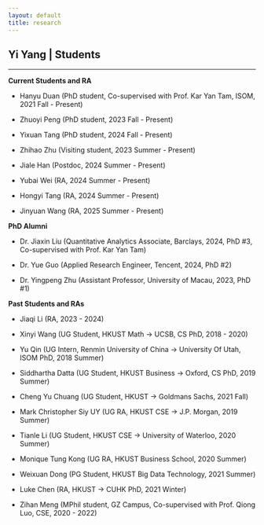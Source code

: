 ```yaml
---
layout: default
title: research
---
```


## Yi Yang | Students

* * *

**Current Students and RA**

+ Hanyu Duan (PhD student, Co-supervised with Prof. Kar Yan Tam, ISOM, 2021 Fall - Present)   

+ Zhuoyi Peng (PhD student, 2023 Fall - Present)

+ Yixuan Tang (PhD student, 2024 Fall - Present)

+ Zhihao Zhu (Visiting student, 2023 Summer - Present)

+ Jiale Han (Postdoc, 2024 Summer - Present)

+ Yubai Wei (RA, 2024 Summer - Present)

+ Hongyi Tang (RA, 2024 Summer - Present)

+ Jinyuan Wang (RA, 2025 Summer - Present)

**PhD Alumni**

+ Dr. Jiaxin Liu (Quantitative Analytics Associate, Barclays, 2024, PhD #3, Co-supervised with Prof. Kar Yan Tam)

+ Dr. Yue Guo (Applied Research Engineer, Tencent, 2024, PhD #2)

+ Dr. Yingpeng Zhu (Assistant Professor, University of Macau, 2023, PhD #1)


**Past Students and RAs** 

+ Jiaqi Li (RA, 2023 - 2024)

+ Xinyi Wang (UG Student, HKUST Math -> UCSB, CS PhD, 2018 - 2020)

+ Yu Qin (UG Intern, Renmin University of China -> University Of Utah, ISOM PhD, 2018 Summer)

+ Siddhartha Datta (UG Student, HKUST Business -> Oxford, CS PhD, 2019 Summer)

+ Cheng Yu Chuang (UG Student, HKUST -> Goldmans Sachs, 2021 Fall)

+ Mark Christopher Siy UY (UG RA, HKUST CSE -> J.P. Morgan, 2019 Summer)

+ Tianle Li (UG Student, HKUST CSE -> University of Waterloo, 2020 Summer)

+ Monique Tung Kong (UG RA, HKUST Business School, 2020 Summer) 

+ Weixuan Dong (PG Student, HKUST Big Data Technology, 2021 Summer)

+ Luke Chen (RA, HKUST -> CUHK PhD, 2021 Winter)

+ Zihan Meng (MPhil student, GZ Campus, Co-supervised with Prof. Qiong Luo, CSE, 2020 - 2022)
